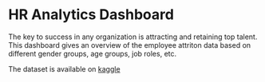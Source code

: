 # HR Analytics Dashboard

The key to success in any organization is attracting and retaining top talent. 
This dashboard gives an overview of the employee attriton data based on different gender groups, age groups, job roles, etc.

The dataset is available on [kaggle](https://www.kaggle.com/datasets/patelprashant/employee-attrition)

